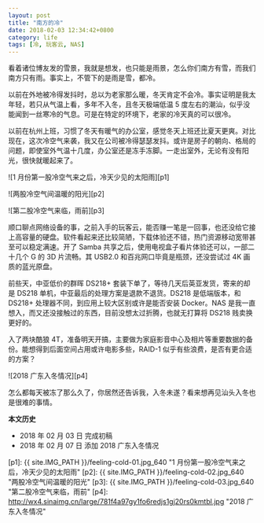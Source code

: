 ```yaml
---
layout: post
title: "南方的冷"
date: 2018-02-03 12:34:42+0800
category: life
tags: [冷, 玩客云, NAS]
---
```


看着诸位博友发的雪景，我就是想发，也只能是雨景，怎么你们南方有雪，而我们南方只有雨。事实上，不管下的是雨是雪，都冷。

以前在外地被冷得发抖时，总以为老家那么暖，冬天肯定不会冷。事实证明是我太年轻，若只从气温上看，多年不入冬，且冬天极端低温 5 度左右的潮汕，似乎没能闻到一丝寒冷的气息。可是在特定的环境下，老家的冷天真的可以很冷。

以前在杭州上班，习惯了冬天有暖气的办公室，感觉冬天上班还比夏天更爽。对比现在，这次冷空气来袭，我又在公司被冷得瑟瑟发抖。或许是房子的朝向、格局的问题，即使室外气温十几度，办公室还是冻手冻脚。一走出室外，无论有没有阳光，很快就暖起来了。

![1 月份第一股冷空气来之后，冷天少见的太阳雨][p1]

![两股冷空气间温暖的阳光][p2]

![第二股冷空气来临，雨前][p3]

顺口聊点网络设备的事，之前入手的玩客云，能否赚一笔是一回事，也还没给它接上高容量的硬盘。软件看起来还比较简陋，下载体验还不错，热门资源移动宽带甚至可以稳定满速。开了 Samba 共享之后，使用电视盒子看片体验还可以，一部二十几个 G 的 3D 片流畅。其 USB2.0 和百兆网口毕竟是瓶颈，还没尝试过 4K 画质的蓝光原盘。

前些天，中亚低价的群晖 DS218+ 套装下单了，等待几天后英亚发货，寄来的却是 DS218 单机，中亚最后的处理方案是退款不退货。DS218 是低端版本，和 DS218+ 处理器不同，到应用上较大区别或许是能否安装 Docker。NAS 是我一直想入，而又还没接触过的东西，目前没想太过折腾，也就无打算将 DS218 贱卖换更好的。

入了两块酷狼 4T，准备明天开搞，主要做为家庭影音中心及相片等重要数据的备份。能想得到后面空间占用或许电影多些，RAID-1 似乎有些浪费，是否有更合适的方案？

![2018 广东入冬情况][p4]

怎么都每天被冻了那么久了，你居然还告诉我，入冬未遂？看来想再见汕头入冬也是很难的事情。

**本文历史**

* 2018 年 02 月 03 日 完成初稿
* 2018 年 02 月 07 日 添加 2018 广东入冬情况

[p1]: {{ site.IMG_PATH }}/feeling-cold-01.jpg_640 "1 月份第一股冷空气来之后，冷天少见的太阳雨"
[p2]: {{ site.IMG_PATH }}/feeling-cold-02.jpg_640 "两股冷空气间温暖的阳光"
[p3]: {{ site.IMG_PATH }}/feeling-cold-03.jpg_640 "第二股冷空气来临，雨前"
[p4]: http://wx4.sinaimg.cn/large/781f4a97gy1fo6redjs1gj20rs0kmtbl.jpg "2018 广东入冬情况"
